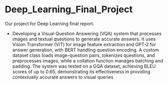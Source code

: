 # Deep_Learning_Final_Project
Our project for Deep Learning final report.

* Developing a Visual Question Answering (VQA) system that processes images and textual questions
to generate accurate answers. It uses Vision Transformer (ViT) for image feature extraction and
GPT-2 for answer generation, with BERT handling question encoding. A custom dataset class loads
image-question pairs, tokenizes questions, and preprocesses images, while a collation function manages
batching and padding. The system was tested on a GQA dataset, achieving BLEU scores of up to
0.65, demonstrating its effectiveness in providing contextually accurate answers to visual queries
